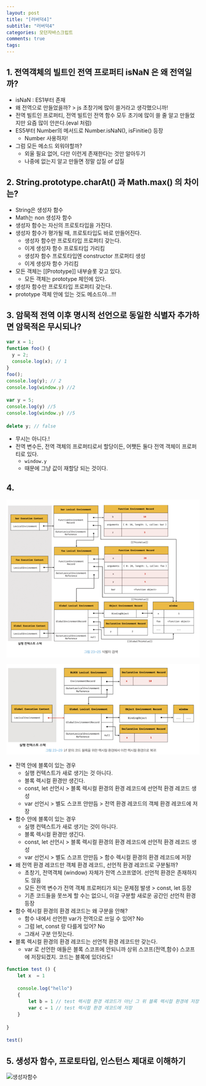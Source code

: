```yaml
---
layout: post
title: "[러버덕4]"
subtitle: "러버덕4"
categories: 모던자바스크립트
comments: true
tags: 
---
```


## 1. 전역객체의 빌트인 전역 프로퍼티 isNaN 은 왜 전역일까?

- isNaN : ES1부터 존재
- 왜 전역으로 만들었을까? > js 초창기에 많이 쓸거라고 생각했으니까!
- 전역 빌트인 프로퍼티, 전역 빌트인 전역 함수 모두 초기에 많이 쓸 줄 알고 만들었지만 요즘 많이 안쓴다.(eval 처럼)
- ES5부터 Number의 메서드로 Number.isNaN(), isFinitie() 등장
    - Number 사용하자!
- 그럼 모든 메소드 외워야할까?
    - 외울 필요 없어, 다만 이런게 존재한다는 것만 알아두기
    - 나중에 없는지 알고 만들면 정말 삽질 of 삽질
    

## 2. String.prototype.charAt() 과 Math.max() 의 차이는?

- String은 생성자 함수
- Math는 non 생성자 함수
- 생성자 함수는 자신의 프로토타입을 가진다.
- 생성자 함수가 평가될 때, 프로토타입도 바로 만들어진다.
    - 생성자 함수만 프로토타입 프로퍼티 갖는다.
    - 이게 생성자 함수 프로토타입 가리킴
    - 생성자 함수 프로토타입엔 constructor 프로퍼티 생성
    - 이게 생성자 함수 가리킴
- 모든 객체는 [[Prototype]] 내부슬롯 갖고 있다.
    - 모든 객체는 prototype 체인에 있다.
- 생성자 함수만 프로토타입 프로퍼티 갖는다.
- prototype 객체 안에 있는 것도 메소드야...!!!

## 3.  암묵적 전역 이후 명시적 선언으로 동일한 식별자 추가하면 암묵적은 무시되나?

```jsx
var x = 1;
function foo() {
  y = 2;
  console.log(x); // 1
}
foo();
console.log(y); // 2
console.log(window.y) //2

var y = 5;
console.log(y) //5
console.log(window.y) //5

delete y; // false
```

- 무시는 아니다.!
- 전역 변수든, 전역 객체의 프로퍼티로서 할당이든, 어쨋든 둘다 전역 객체이 프로퍼티로 있다.
    - `window.y`
    - 때문에 그냥 값이 재할당 되는 것이다.
    

## 4.

![실행컨텍스트](/assets/img/study/실행컨텍스트1.png)

![실행컨텍스트](/assets/img/study/실행컨텍스트2.png)

- 전역 안에 블록이 있는 경우
    - 실행 컨텍스트가 새로 생기는 것 아니다.
    - 블록 렉시컬 환경만 생긴다.
    - const, let 선언시 > 블록 렉시컬 환경의 환경 레코드에 선언적 환경 레코드 생성
    - var 선언시 > 별도 스코프 안만듬 > 전역 환경 레코드의 객체 환경 레코드에 저장
- 함수 안에 블록이 있는 경우
    - 실행 컨텍스트가 새로 생기는 것이 아니다.
    - 블록 렉시컬 환경만 생긴다.
    - const, let 선언시 >  블록 렉시컬 환경의 환경 레코드에 선언적 환경 레코드 생성
    - var 선언시 > 별도 스코프 안만듬 > 함수 렉시컬 환경의 환경 레코드에 저장
- 왜 전역 환경 레코드만 객체 환경 레코드, 선언적 환경 레코드로 구분될까?
    - 초창기, 전역객체 (window) 자체가 전역 스코프였어. 선언적 환경은 존재하지도 않음
    - 모든 전역 변수가 전역 객체 프로퍼티가 되는 문제점 발생 > const, let 등장
    - 기존 코드들을 못쓰게 할 수는 없으니, 이걸 구분할 새로운 공간인 선언적 환경 등장
- 함수 렉시컬 환경의 환경 레코드는 왜 구분을 안해?
    - 함수 내에서 선언한 var가 전역으로 쓰일 수 있어? No
    - 그럼 let, const 랑 다를게 있어? No
    - 그래서 구분 안짓는다.
- 블록 렉시컬 환경의 환경 레코드는 선언적 환경 레코드만 갖는다.
    - var 로 선언한 애들은 블록 스코프에 안되니까 상위 스코프(전역,함수) 스코프에 저장되겠지. 코드는 블록에 있더라도!

```jsx
function test () {
	let x  = 1

	console.log("hello")
	{
		let b = 1 // test 렉시컬 환경 레코드가 아닌 그 위 블록 렉시컬 환경에 저장
		var c = 1 // test 렉시컬 환경 레코드에 저장
	}

}

test()
```

## 5. 생성자 함수, 프로토타입, 인스턴스 제대로 이해하기

![생성자함수](/assets/img/study/생성자함수.png)